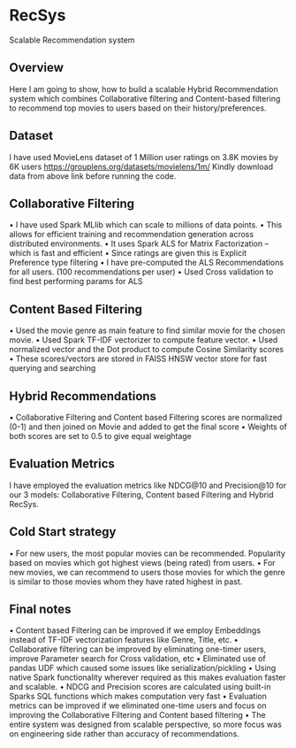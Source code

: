 # RecSys
Scalable Recommendation system

## Overview

Here I am going to show, how to build a scalable Hybrid Recommendation system which combines Collaborative filtering and Content-based filtering to recommend top movies to users based on their history/preferences.

## Dataset

I have used MovieLens dataset of 1 Million user ratings on 3.8K movies by 6K users
https://grouplens.org/datasets/movielens/1m/
Kindly download data from above link before running the code.

## Collaborative Filtering

•	I have used Spark MLlib which can scale to millions of data points.
•	This allows for efficient training and recommendation generation across distributed environments.
•	It uses Spark ALS for Matrix Factorization – which is fast and efficient
•	Since ratings are given this is Explicit Preference type filtering
•	I have pre-computed the ALS Recommendations for all users. (100 recommendations per user)
•	Used Cross validation to find best performing params for ALS

## Content Based Filtering

•	Used the movie genre as main feature to find similar movie for the chosen movie.
•	Used Spark TF-IDF vectorizer to compute feature vector.
•	Used normalized vector and the Dot product to compute Cosine Similarity scores
•	These scores/vectors are stored in FAISS HNSW vector store for fast querying and searching

## Hybrid Recommendations

•	Collaborative Filtering and Content based Filtering scores are normalized (0-1) and then joined on Movie and added to get the final score 
•	Weights of both scores are set to 0.5 to give equal weightage

## Evaluation Metrics

I have employed the evaluation metrics like NDCG@10 and Precision@10 for our 3 models: Collaborative Filtering, Content based Filtering and Hybrid RecSys.

## Cold Start strategy

•	For new users, the most popular movies can be recommended. Popularity based on movies which got highest views (being rated) from users.
•	For new movies, we can recommend to users those movies for which the genre is similar to those movies whom they have rated highest in past.

## Final notes

•	Content based Filtering can be improved if we employ Embeddings instead of TF-IDF vectorization features like Genre, Title, etc.
•	Collaborative filtering can be improved by eliminating one-timer users, improve Parameter search for Cross validation, etc
•	Eliminated use of pandas UDF which caused some issues like serialization/pickling
•	Using native Spark functionality wherever required as this makes evaluation faster and scalable.
•	NDCG and Precision scores are calculated using built-in Sparks SQL functions which makes computation very fast
•	Evaluation metrics can be improved if we eliminated one-time users and focus on improving the Collaborative Filtering and Content based filtering
•	The entire system was designed from scalable perspective, so more focus was on engineering side rather than accuracy of recommendations.
